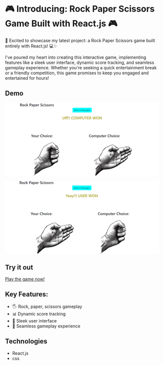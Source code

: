 # 🎮 Introducing: Rock Paper Scissors Game Built with React.js 🎮

🚀 Excited to showcase my latest project: a Rock Paper Scissors game built entirely with React.js! 💻✨

I've poured my heart into creating this interactive game, implementing features like a sleek user interface, dynamic score tracking, and seamless gameplay experience. Whether you're seeking a quick entertainment break or a friendly competition, this game promises to keep you engaged and entertained for hours!
    
## Demo
![Rock Paper Scissors Game Screenshot](https://github.com/venkatagiri3/Rock-paper-Scissor-Game/blob/main/src/images/compwin.png)




![Rock Paper Scissors Game Screenshot](https://github.com/venkatagiri3/Rock-paper-Scissor-Game/blob/main/src/images/userwins.png)
## Try it out
[Play the game now!](https://kt-rps.netlify.app/)

## Key Features:
- 🖐️ Rock, paper, scissors gameplay
- 📊 Dynamic score tracking
- 🎨 Sleek user interface
- 🔄 Seamless gameplay experience

## Technologies
- React.js
- css
